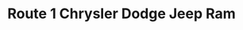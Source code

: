---
title: "Route 1 Chrysler Dodge Jeep Ram"
url: /lawrence-township/route-1-chrysler-dodge-jeep-ram/
shop: car
---